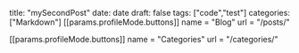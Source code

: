 title: "mySecondPost"
date: date
draft: false
tags: ["code","test"]
categories: ["Markdown"]
[[params.profileMode.buttons]]
name = "Blog"
url = "/posts/"

[[params.profileMode.buttons]]
name = "Categories"
url = "/categories/"